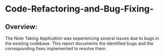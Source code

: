 # Code-Refactoring-and-Bug-Fixing-

## Overview:

The Note Taking Application was experiencing several issues due to bugs in the existing codebase. 
This report documents the identified bugs and the corresponding fixes implemented to resolve them.

